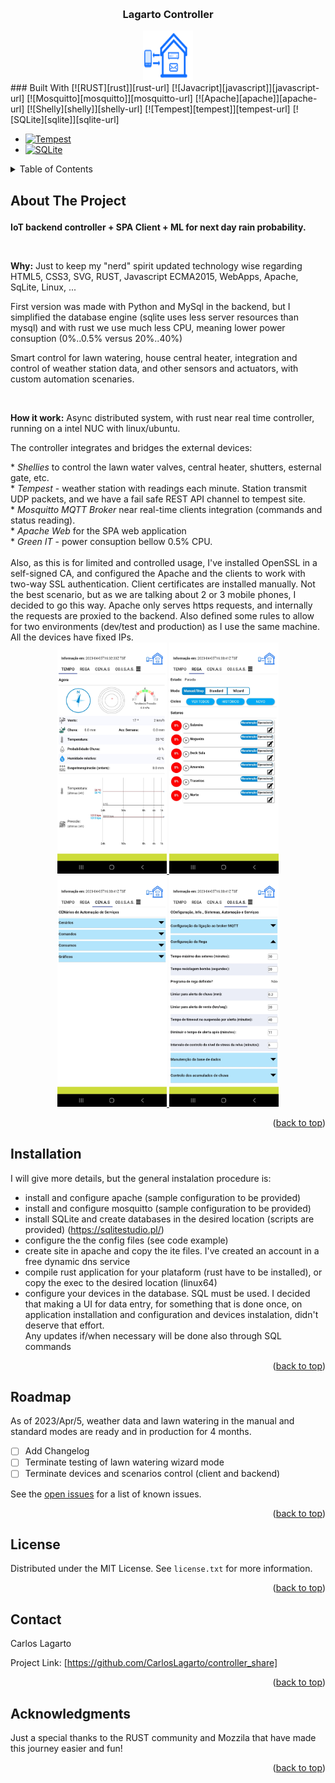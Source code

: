 <a name="readme-top"></a>

<br />
<div align="center">
    <h3 align="center">Lagarto Controller</h3>
    <a href="https://github.com/CarlosLagarto/controller_share">
        <img src="images/logo.svg" alt="Logo" width="80" height="80">
    </a>
</div>
<div>
### Built With 
[![RUST][rust]][rust-url] 
[![Javacript][javascript]][javascript-url] 
[![Mosquitto][mosquitto]][mosquitto-url] 
[![Apache][apache]][apache-url] 
[![Shelly][shelly]][shelly-url] 
[![Tempest][tempest]][tempest-url] 
[![SQLite][sqlite]][sqlite-url] 

* [![Tempest][tempest]][tempest-url]
* [![SQLite][sqlite]][sqlite-url]

</div> 



<details>
  <summary>Table of Contents</summary>
  <ol>
    <li><a href="#about-the-project">About The Project</a></li>
    <li><a href="#installation">Installation</a></li>
    <li><a href="#roadmap">Roadmap</a></li>
    <li><a href="#license">License</a></li>
    <li><a href="#contact">Contact</a></li>
    <li><a href="#acknowledgments">Acknowledgments</a></li>
  </ol>
</details>

## About The Project </p>
<p><strong>IoT backend controller + SPA Client + ML for next day rain probability.</strong></p>
<br>
<p><strong>Why:</strong> Just to keep my "nerd" spirit updated technology wise regarding HTML5, CSS3, SVG, RUST, Javascript ECMA2015, WebApps, Apache, SqLite, Linux, ...</p>
<p>First version was made with Python and MySql in the backend, but I simplified the database engine (sqlite uses less server resources than mysql) and with rust we use much less CPU, meaning lower power consuption (0%..0.5% versus 20%..40%)</p>
<p>Smart control for lawn watering, house central heater, integration and control of weather station data, and other sensors and actuators, with custom automation scenaries.</p>
<br>
<p><strong> How it work:</strong> Async distributed system, with rust near real time controller, running on a intel NUC with linux/ubuntu.</p> 
<p>The controller integrates and bridges the external devices:</p>
* <i>Shellies</i> to control the lawn water valves, central heater, shutters, esternal gate, etc.<br>
* <i>Tempest</i> - weather station with readings each minute. Station transmit UDP packets, and we have a fail safe REST API channel to tempest site.<br>
* <i>Mosquitto MQTT Broker</i> near real-time clients integration (commands and status reading).<br>
* <i>Apache Web</i> for the SPA web application <br>
* <i>Green IT</i> - power consuption bellow 0.5% CPU.<br>
<br>
Also, as this is for limited and controlled usage, I've installed OpenSSL in a self-signed CA, and configured the Apache and the clients to work with two-way SSL authentication.
Client certificates are installed manually.  Not the best scenario, but as we are talking about 2 or 3 mobile phones, I decided to go this way.
Apache only serves https requests, and internally the requests are proxied to the backend.
Also defined some rules to allow for two environments (dev/test and production) as I use the same machine. All the devices have fixed IPs.


<div align="center">
  <a href="images/Screenshot_Weather.jpg">
    <img src="images/Screenshot_Weather.jpg" alt="Weather" height="370" > 
  </a>
  <a href="images/Screenshot_LawnWatering.jpg">
    <img src="images/Screenshot_LawnWatering.jpg" alt="Lawn"  height="370"> 
  </a>
  <a href="images/Screenshot_CENAS.jpg">
    <img src="images/Screenshot_CENAS.jpg" alt="Devices"  height="370"> 
  </a>
  <a href="images/Screenshot_COISAS_Config.jpg">
    <img src="images/Screenshot_COISAS_Config.jpg" alt="Config" height="370" > 
  </a>  
</div>

<p align="right">(<a href="#readme-top">back to top</a>)</p>

## Installation

I will give more details, but the general instalation procedure is:
- install and configure apache (sample configuration to be provided)<br>
- install and configure mosquitto (sample configuration to be provided)<br>
- install SQLite and create databases in the desired location (scripts are provided) (https://sqlitestudio.pl/)<br>
- configure the the config files (see code example)<br>
- create site in apache and copy the ite files.  I've created an account in a free dynamic dns service<br>
- compile rust application for your plataform (rust have to be installed), or copy the exec to the desired location (linux64)<br>
- configure your devices in the database.  SQL must be used. I decided that making a UI for data entry, 
for something that is done once, on application installation and configuration and devices instalation, didn't deserve that effort.  
Any updates if/when necessary will be done also through SQL commands<br>

<p align="right">(<a href="#readme-top">back to top</a>)</p>


<!-- ROADMAP -->
## Roadmap

As of 2023/Apr/5, weather data and lawn watering in the manual and standard modes are ready and in production for 4 months.

- [ ] Add Changelog
- [ ] Terminate testing of lawn watering wizard mode
- [ ] Terminate devices and scenarios control (client and backend)

See the [open issues](https://github.com/CarlosLagarto/controller_share/issues) for a list of known issues.

<p align="right">(<a href="#readme-top">back to top</a>)</p>

## License

Distributed under the MIT License. See `license.txt` for more information.

<p align="right">(<a href="#readme-top">back to top</a>)</p>

## Contact

Carlos Lagarto

Project Link: [https://github.com/CarlosLagarto/controller_share]
<!-- (https://github.com/your_username/repo_name) -->

<p align="right">(<a href="#readme-top">back to top</a>)</p>


## Acknowledgments

Just a special thanks to the RUST community and Mozzila that have made this journey easier and fun!

<p align="right">(<a href="#readme-top">back to top</a>)</p>

[rust]: https://img.shields.io/badge/Rust-1.68.2-yellowgreen?&style=for-the-badge
[rust-url]: https://www.rust-lang.org/
[javascript]: https://img.shields.io/badge/Javascript-ECMA2015-yellowgreen?&style=for-the-badge
[javascript-url]:https://developer.mozilla.org/pt-BR/docs/Web/JavaScript
[mosquitto]:https://img.shields.io/badge/mosquitto-MQTT%20Broker-yellowgreen?&style=for-the-badge
[mosquitto-url]:https://mosquitto.org/
[apache]: https://img.shields.io/badge/Apache-HTTP%20Server-yellowgreen?&style=for-the-badge
[apache-url]:https://httpd.apache.org/
[shelly]:https://img.shields.io/badge/Shelly-Home%20Automation-yellowgreen?&style=for-the-badge
[shelly-url]:https://www.shelly.cloud/en-pt
[tempest]:https://img.shields.io/badge/Tempest-Weather%20Station-yellowgreen?&style=for-the-badge
[tempest-url]: https://weatherflow.com/tempest-weather-system/
[sqlite]:https://img.shields.io/badge/SQLite-3.X-yellowgreen?&style=for-the-badge
[sqlite-url]: https://sqlite.org/index.html

